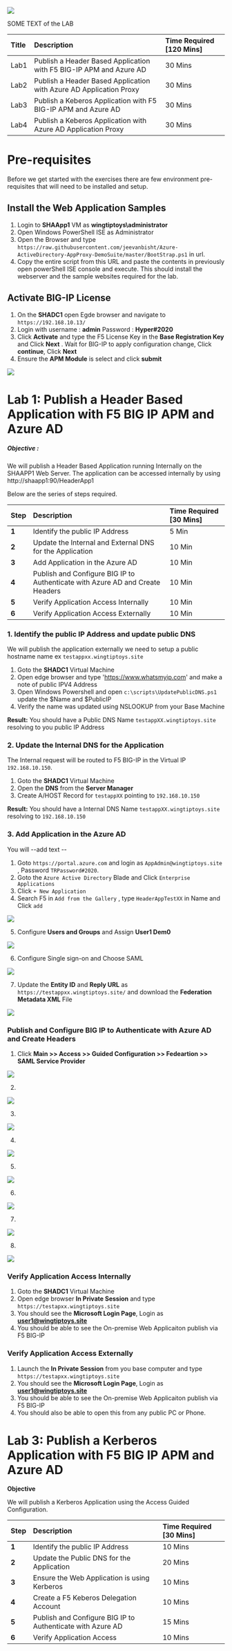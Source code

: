 
![](Images/SHALab1.PNG)

SOME TEXT of the LAB

| Title  | Description | Time Required [120 Mins] |
| :----------| :----------- | :---------- |
| Lab1 | Publish a Header  Based Application with F5 BIG-IP APM and Azure AD | 30 Mins | 
| Lab2 | Publish a Header Based Application with Azure AD Application Proxy | 30 Mins | 
| Lab3 | Publish a Keberos Application with F5 BIG-IP APM and Azure AD | 30 Mins | 
| Lab4 | Publish a Keberos Application with Azure AD Application Proxy | 30 Mins |


# Pre-requisites 

Before we get started with the exercises there are few environment pre-requisites that will need to be installed and setup.

## Install the Web Application Samples

1. Login to **SHAApp1** VM as **wingtiptoys\administrator**
2. Open Windows PowerShell ISE as Administrator
3. Open the Browser and type `https://raw.githubusercontent.com/jeevanbisht/Azure-ActiveDirectory-AppProxy-DemoSuite/master/BootStrap.ps1` in url.
4. Copy the entire script from this URL and paste the contents in previously open powerShell ISE console and execute. This should install the webserver and the sample websites required for the lab.

## Activate BIG-IP License

1. On the **SHADC1** open Egde browser and navigate to `https://192.168.10.13/`
2. Login with username : **admin**  Password : **Hyper#2020**
3. Click **Activate** and type the F5 License Key in the **Base Registration Key** and Click **Next** . Wait for BIG-IP to apply configuration change,  Click **continue**,  Click **Next** 
4. Ensure the **APM Module** is select and click **submit**

![](Images/BIGIPLicenseActivation1.png)


# **Lab 1: Publish a Header Based Application with F5 BIG IP APM and Azure AD**
##### **Objective** : 
We will publish a Header Based Application running Internally on the SHAAPP1 Web Server. The application can be accessed internally by using http://shaapp1:90/HeaderApp1

Below are the series of steps required.

 | Step | Description | Time Required [30 Mins] |
 | :----------- | :---------- | :---------- |
| **1** |Identify the public IP Address | 5 Min |
| **2** |Update the Internal and External DNS for the Application | 10 Min |
|**3** |Add Application in the Azure AD | 10 Min |
|**4** |Publish and Configure BIG IP to Authenticate with Azure AD and Create Headers | 10 Min |
|**5** |Verify Application Access Internally | 10 Min |
| **6**| Verify Application Access Externally | 10 Min |


### 1. Identify the public IP Address and update public DNS

We will publish the application externally we need to setup a public hostname name ex `testappxx.wingtiptoys.site` 
1. Goto the **SHADC1** Virtual Machine
2. Open edge browser and type 'https://www.whatsmyip.com' and make a note of public IPV4 Address
3. Open Windows Powershell and open `c:\scripts\UpdatePublicDNS.ps1` update the $Name and $PublicIP
4. Verify the name was updated using NSLOOKUP from your Base Machine

**Result:** You should have a Public DNS Name  `testappXX.wingtiptoys.site`  resolving to you public IP Address


### 2. Update the Internal  DNS for the Application
The Internal request will be routed to F5 BIG-IP in the Virtual IP `192.168.10.150`.
1. Goto the **SHADC1** Virtual Machine
2. Open the **DNS** from the **Server Manager**
3. Create A/HOST  Record for `testappXX` pointing to `192.168.10.150`

**Result:** You should have a Internal DNS Name  `testappXX.wingtiptoys.site` resolving to `192.168.10.150`

### 3. Add Application in the Azure AD

You will   --add text --

1. Goto `https://portal.azure.com` and login as `AppAdmin@wingtiptoys.site` , Password `TRPassword#2020`.
2. Goto the `Azure Active Directory` Blade and Click `Enterprise Applications`
3. Click `+ New Application `
4. Search F5 in `Add from the Gallery` , type `HeaderAppTestXX` in Name and Click `add`

![](Images/HeaderLab1.png)

5. Configure **Users and Groups** and Assign **User1 Dem0**

![](Images/HeaderLab4.png)


6. Configure Single sign-on and Choose SAML

![](Images/HeaderLab2.png)

7. Update the **Entity ID** and **Reply URL** as `https://testappxx.wingtiptoys.site/` and download the **Federation Metadata XML**  File

![](Images/HeaderLab3.png)



























### Publish and Configure BIG IP to Authenticate with Azure AD and Create Headers

1. Click **Main >> Access >> Guided Configuration >> Fedeartion >> SAML Service Provider**

 ![](Images/HeaderLab5.png)
 

2. 
![](Images/HeaderLab6.png)

3. 
 ![](Images/HeaderLab7.png)

4. 
 ![](Images/HeaderLab8.png)

5. 
![](Images/HeaderLab9.png)

6. 
![](Images/HeaderLab10.png)

7. 
![](Images/HeaderLab11.png)

8. 
![](Images/HeaderLab12.png)



### Verify Application Access Internally 
1. Goto the **SHADC1** Virtual Machine
2. Open edge browser **In Private Session** and type `https://testapxx.wingtiptoys.site` 
3. You should see the **Microsoft Login Page**, Login as **user1@wingtiptoys.site** 
4. You should be able to see the On-premise Web Applicaiton publish via F5 BIG-IP


### Verify Application Access Externally 
1. Launch the **In Private Session** from you base computer and type `https://testapxx.wingtiptoys.site` 
3. You should see the **Microsoft Login Page**, Login as **user1@wingtiptoys.site** 
4. You should be able to see the On-premise Web Applicaiton publish via F5 BIG-IP
5. You should also be able to open this from any public PC or Phone.




# **Lab 3: Publish a Kerberos Application with F5 BIG IP APM and Azure AD**

**Objective**

We will publish a Kerberos Application using the Access Guided Configuration.

 | Step | Description | Time Required [30 Mins] |
 | :----------- | :---------- | :---------- |
|  **1** | Identify the public IP Address| 10 Mins |
|  **2** | Update the Public DNS for the Application | 20 Mins |
|  **3** | Ensure the Web Application is using Kerberos| 10 Mins |
|  **4** | Create a F5 Keberos Delegation Account| 10 Mins |
|  **5** | Publish and Configure BIG IP to Authenticate with Azure AD| 15 Mins |
|  **6** | Verify Application Access| 10 Mins |

